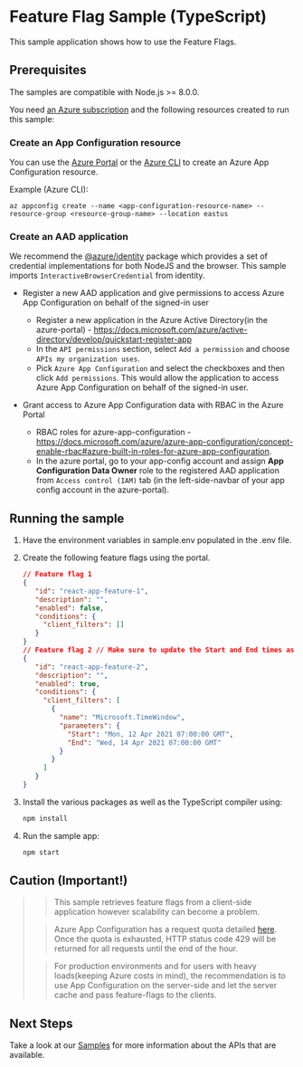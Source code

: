 # Feature Flag Sample (TypeScript)

This sample application shows how to use the Feature Flags.

## Prerequisites

The samples are compatible with Node.js >= 8.0.0.

You need [an Azure subscription][freesub] and the following resources created to run this sample:

### Create an App Configuration resource

You can use the [Azure Portal](https://portal.azure.com) or the [Azure CLI](https://docs.microsoft.com/cli/azure) to create an Azure App Configuration resource.

Example (Azure CLI):

```
az appconfig create --name <app-configuration-resource-name> --resource-group <resource-group-name> --location eastus
```

### Create an AAD application

We recommend the [@azure/identity][identity] package which provides a set of credential implementations for both NodeJS and the browser. This sample imports `InteractiveBrowserCredential` from identity.

- Register a new AAD application and give permissions to access Azure App Configuration on behalf of the signed-in user

  - Register a new application in the Azure Active Directory(in the azure-portal) - https://docs.microsoft.com/azure/active-directory/develop/quickstart-register-app
  - In the `API permissions` section, select `Add a permission` and choose `APIs my organization uses`.
  - Pick `Azure App Configuration` and select the checkboxes and then click `Add permissions`. This would allow the application to access Azure App Configuration on behalf of the signed-in user.

- Grant access to Azure App Configuration data with RBAC in the Azure Portal

  - RBAC roles for azure-app-configuration - https://docs.microsoft.com/azure/azure-app-configuration/concept-enable-rbac#azure-built-in-roles-for-azure-app-configuration.
  - In the azure portal, go to your app-config account and assign **App Configuration Data Owner** role to the registered AAD application from `Access control (IAM)` tab (in the left-side-navbar of your app config account in the azure-portal).

## Running the sample

1. Have the environment variables in sample.env populated in the .env file.

2. Create the following feature flags using the portal.

   ```json
   // Feature flag 1
   {
      "id": "react-app-feature-1",
      "description": "",
      "enabled": false,
      "conditions": {
        "client_filters": []
      }
   }
   // Feature flag 2 // Make sure to update the Start and End times as you wish.
   {
      "id": "react-app-feature-2",
      "description": "",
      "enabled": true,
      "conditions": {
        "client_filters": [
          {
            "name": "Microsoft.TimeWindow",
            "parameters": {
              "Start": "Mon, 12 Apr 2021 07:00:00 GMT",
              "End": "Wed, 14 Apr 2021 07:00:00 GMT"
            }
          }
        ]
      }
   }
   ```

3. Install the various packages as well as the TypeScript compiler using:

   ```bash
   npm install
   ```

4. Run the sample app:

   ```bash
   npm start
   ```

## Caution (Important!)

> > This sample retrieves feature flags from a client-side application however scalability can become a problem.
>
> > Azure App Configuration has a request quota detailed [here](https://azure.microsoft.com/pricing/details/app-configuration/). Once the quota is exhausted, HTTP status code 429 will be returned for all requests until the end of the hour.
>
> > For production environments and for users with heavy loads(keeping Azure costs in mind), the recommendation is to use App Configuration on the server-side and let the server cache and pass feature-flags to the clients.

## Next Steps

Take a look at our [Samples][samples] for more information about the APIs that are available.

[react]: https://create-react-app.dev/
[typescript]: https://www.typescriptlang.org/docs/home.html
[freesub]: https://azure.microsoft.com/free
[samples]: https://github.com/Azure/azure-sdk-for-js/blob/master/sdk/appconfiguration/app-configuration/samples/v1/typescript
[identity]: https://github.com/Azure/azure-sdk-for-js/blob/master/sdk/identity/identity/README.md
